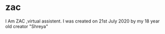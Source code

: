 # zac
I Am ZAC ,virtual assistent.
I was created on 21st July 2020 by my 18 year old creator "Shreya"
